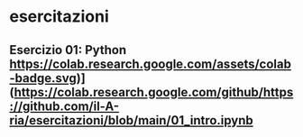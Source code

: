 # esercitazioni

## Esercizio 01: Python https://colab.research.google.com/assets/colab-badge.svg)](https://colab.research.google.com/github/https://github.com/il-A-ria/esercitazioni/blob/main/01_intro.ipynb

